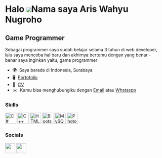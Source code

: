 Halo ![](https://user-images.githubusercontent.com/18350557/176309783-0785949b-9127-417c-8b55-ab5a4333674e.gif)Nama saya Aris Wahyu Nugroho
==========================================================================================================================================

Game Programmer
---------------

Sebagai programmer saya sudah belajar selama 3 tahun di web developer, lalu saya mencoba hal baru dan akhirnya bertemu dengan yang benar - benar saya inginkan yaitu, game programmer

* 🌍  Saya berada di Indonesia, Surabaya
* 🖥️  [Portofolio](https://third-gymnast-656.notion.site/Portfolio-9555cb9e09294cd899e33cc7eaeb233b?pvs=4)
* 🏢  [ CV](https://www.canva.com/design/DAF0Bpuprb0/fArrjjJefXwEAZDa8KteOw/edit?utm_content=DAF0Bpuprb0&utm_campaign=designshare&utm_medium=link2&utm_source=sharebutton) 
* ✉️  Kamu bisa menghubungiku dengan [Email](mailto:arwanugros@gmail.com) atau [Whatsapp](https://api.whatsapp.com/send/?phone=%2B6281336293751&text&type=phone_number&app_absent=0)

### Skills


<p align="left">
<a href="https://docs.microsoft.com/en-us/dotnet/csharp/" target="_blank" rel="noreferrer"><img src="https://raw.githubusercontent.com/danielcranney/readme-generator/main/public/icons/skills/csharp-colored.svg" width="36" height="36" alt="C#" /></a>
<a href="https://docs.microsoft.com/en-us/cpp/?view=msvc-170" target="_blank" rel="noreferrer"><img src="https://raw.githubusercontent.com/danielcranney/readme-generator/main/public/icons/skills/cplusplus-colored.svg" width="36" height="36" alt="C++" /></a>
<a href="https://developer.mozilla.org/en-US/docs/Glossary/HTML5" target="_blank" rel="noreferrer"><img src="https://raw.githubusercontent.com/danielcranney/readme-generator/main/public/icons/skills/html5-colored.svg" width="36" height="36" alt="HTML5" /></a>
<a href="https://getbootstrap.com/" target="_blank" rel="noreferrer"><img src="https://raw.githubusercontent.com/danielcranney/readme-generator/main/public/icons/skills/bootstrap-colored.svg" width="36" height="36" alt="Bootstrap" /></a>
<a href="https://www.mysql.com/" target="_blank" rel="noreferrer"><img src="https://raw.githubusercontent.com/danielcranney/readme-generator/main/public/icons/skills/mysql-colored.svg" width="36" height="36" alt="MySQL" /></a>
<a href="https://www.adobe.com/uk/products/photoshop.html" target="_blank" rel="noreferrer"><img src="https://raw.githubusercontent.com/danielcranney/readme-generator/main/public/icons/skills/photoshop-colored.svg" width="36" height="36" alt="Photoshop" /></a>
</p>


### Socials

<p align="left"> <a href="https://www.github.com/Ariswahyu02" target="_blank" rel="noreferrer"><img src="https://raw.githubusercontent.com/danielcranney/readme-generator/main/public/icons/socials/github.svg" width="32" height="32" /></a> <a href="http://www.instagram.com/arisw_n" target="_blank" rel="noreferrer"><img src="https://raw.githubusercontent.com/danielcranney/readme-generator/main/public/icons/socials/instagram.svg" width="32" height="32" /></a> </p>
